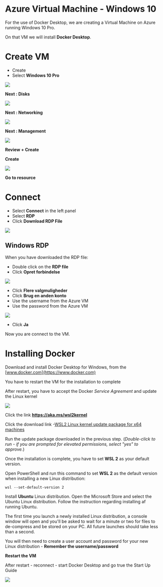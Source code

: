 # Azure Virtual Machine - Windows 10
For the use of Docker Desktop, we are creating a Virtual Machine on Azure running Windows 10 Pro.

On that VM we will install **Docker Desktop**.


# Create VM

- Create
- Select **Windows 10 Pro**

![](./image/win-docker-1.jpg)

**Next : Disks**

![](./image/win-docker-2.jpg)

**Next : Networking**

![](./image/win-docker-3.jpg)

**Next : Management**

![](./image/win-docker-4.jpg)

**Review + Create**

**Create**

![](./image/win-docker-5.jpg)

**Go to resource**

# Connect

- Select **Connect** in the left panel
- Select **RDP**
- Click **Download RDP File**

![](./image/win-docker-6.jpg)

## Windows RDP
When you have downloaded the RDP file:

- Double click on the **RDP file**
- Click **Opret forbindelse**

![](./image/win-docker-7.jpg)

- Click **Flere valgmuligheder**
- Click **Brug en anden konto**
- Use the username from the Azure VM
- Use the password from the Azure VM

![](./image/win-docker-8.jpg)

- Click **Ja**

Now you are connect to the VM.

# Installing Docker
Download and install Docker Desktop for Windows, from the [www.docker.com](https://www.docker.com)

You have to restart the VM for the installation to complete

After restart, you have to accept the Docker *Service Agreement* and update the Linux kernel

![](./image/win-docker-9.jpg)

Click the link **https://aka.ms/wsl2kernel**

Click the download link -[WSL2 Linux kernel update package for x64 machines](https://wslstorestorage.blob.core.windows.net/wslblob/wsl_update_x64.msi)

Run the update package downloaded in the previous step. (*Double-click to run - if you are prompted for elevated permissions, select "yes" to approve.*)

Once the installation is complete, you have to set **WSL 2** as your default version.

Open PowerShell and run this command to set **WSL 2** as the default version when installing a new Linux distribution:

    wsl --set-default-version 2

Install **Ubuntu** Linux distribution. Open the Microsoft Store and select the Ubuntu Linux distribution. Follow the instruction regarding installing af running Ubuntu.

The first time you launch a newly installed Linux distribution, a console window will open and you'll be asked to wait for a minute or two for files to de-compress and be stored on your PC. All future launches should take less than a second.

You will then need to create a user account and password for your new Linux distribution - **Remember the username/password**

**Restart the VM**

After restart - reconnect - start Docker Desktop and go true the Start Up Guide

![](./image/win-docker-10.jpg)